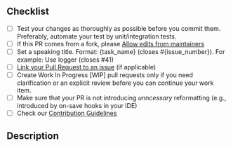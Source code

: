 <!-- 
Thank you for supporting us with your Pull Request! 🙌 ❤️  
Before submitting, please take the time to check the points below and provide some descriptive information.
-->

## Checklist

* [ ] Test your changes as thoroughly as possible before you commit them. Preferably, automate your test by unit/integration tests.
* [ ] If this PR comes from a fork, please [Allow edits from maintainers](https://help.github.com/en/github/collaborating-with-issues-and-pull-requests/allowing-changes-to-a-pull-request-branch-created-from-a-fork)
* [ ] Set a speaking title. Format: {task_name} (closes #{issue_number}). For example: Use logger (closes #41)
* [ ] [Link your Pull Request to an issue](https://help.github.com/en/github/managing-your-work-on-github/linking-a-pull-request-to-an-issue) (if applicable)
* [ ] Create Work In Progress [WIP] pull requests only if you need clarification or an explicit review before you can continue your work item.
* [ ] Make sure that your PR is not introducing _unncessary_ reformatting (e.g., introduced by on-save hooks in your IDE)
* [ ] Check our [Contribution Guidelines](https://github.com/corona-warn-app/cwa-server/blob/master/CONTRIBUTING.md)

## Description
<!-- Please be brief in describing which issue is solved by your PR or which enhancement it brings -->
